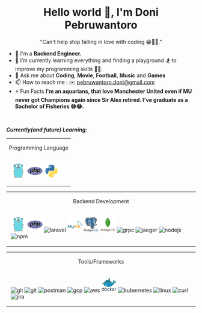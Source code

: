 <h1 align="center">Hello world 👋, I'm Doni Pebruwantoro</h1>
<p align="center" style="font-style: bold;">"Can't help stop falling in love with coding 😁👨‍💻."</p>

- 📌 I'm a **Backend Engineer.**
- 🌱 I’m currently learning everything and finding a playground 🏂 to improve my programming skills 👨‍💻.
- 💬 Ask me about **Coding**, **Movie**, **Football**, **Music** and **Games**
- 📫 How to reach me : ✉️ pebruwantoro.doni@gmail.com
- ⚡ Fun Facts **I'm an aquarians, that love Manchester United even if MU never got Champions again since Sir Alex retired. I've graduate as a Bachelor of Fisheries 😅😂.**

<br/> 

_***Currently(and future) Learning:***_
<table>
	<tr>
		<td class="border_l border_r border_t border_b selected">
			<div class="wrap">
				<div style="margin: 10px 5px, font-weight: bold;">
					<p align="center">Programming Language</p>
				</div>
			</div>
		</td>
	</tr>
	<tr>
		<td class="border_l border_r border_t border_b selected">
   			<div class="wrap">
      			<div style="margin: 10px 5px;">
       				<p align="left">
					   	<img src="https://raw.githubusercontent.com/devicons/devicon/master/icons/go/go-original.svg" alt="go" width="40" height="40"/>
						<img src="https://raw.githubusercontent.com/devicons/devicon/master/icons/php/php-original.svg" alt="php" width="40" height="40"/>
						<img src="https://raw.githubusercontent.com/devicons/devicon/master/icons/python/python-original.svg" alt="python" width="40" height="40"/>
       				</p>
     			</div>
    		</div>
  		</td>
	</tr>
</table>
<table>
	<tr>
		<td class="border_l border_r border_t border_b selected">
			<div class="wrap">
				<div style="margin: 10px 5px, font-weight: bold;">
					<p align="center">Backend Development</p>
				</div>
			</div>
		</td>
  	</tr>
 	<tr>
		<td class="border_l border_r border_t border_b selected">
			<div class="wrap">
				<div style="margin: 10px 5px;">
					<p align="left">
						<img src="https://raw.githubusercontent.com/devicons/devicon/master/icons/go/go-original.svg" alt="go" width="40" height="40"/>
						<img src="https://raw.githubusercontent.com/devicons/devicon/master/icons/php/php-original.svg" alt="php" width="40" height="40"/>
						<img src="https://www.vectorlogo.zone/logos/laravel/laravel-ar21.svg" alt="laravel" width="40" height="40"/>
						<img src="https://raw.githubusercontent.com/devicons/devicon/master/icons/mysql/mysql-original-wordmark.svg" alt="mysql" width="40" height="40"/>
						<img src="https://raw.githubusercontent.com/devicons/devicon/master/icons/postgresql/postgresql-original-wordmark.svg" alt="postgresql" width="40" height="40"/>
						<img src="https://raw.githubusercontent.com/devicons/devicon/master/icons/mongodb/mongodb-original-wordmark.svg" alt="mongodb" width="40" height="40"/>
						<img src="https://www.vectorlogo.zone/logos/grpcio/grpcio-ar21.svg" alt="grpc" width="40" height="40"/>
						<img src="https://www.vectorlogo.zone/logos/jaegertracingio/jaegertracingio-ar21.svg" alt="jaeger" width="40" height="40"/>
						<img src="https://www.vectorlogo.zone/logos/nodejs/nodejs-icon.svg" alt="nodejs" width="40" height="40"/>
						<img src="https://www.vectorlogo.zone/logos/npmjs/npmjs-ar21.svg" alt="npm" width="40" height="40"/>
					</p>
				</div>
			</div>
		</td>
  	</tr>
</table>
<table>
	<tr>
		<td class="border_l border_r border_t border_b selected">
			<div class="wrap">
				<div style="margin: 10px 5px, font-weight: bold;">
					<p align="center">Tools/Frameworks</p>
				</div>
			</div>
		</td>
	</tr>
	<tr>
		<td class="border_l border_r border_t border_b selected">
			<div class="wrap">
				<div style="margin: 10px 5px;">
					<p align="left">
						<img src="https://www.vectorlogo.zone/logos/git-scm/git-scm-icon.svg" alt="git" width="40" height="40"/>
						<img src="https://www.vectorlogo.zone/logos/bitbucket/bitbucket-official.svg" alt="git" width="40" height="40"/>
						<img src="https://www.vectorlogo.zone/logos/getpostman/getpostman-icon.svg" alt="postman" width="40" height="40"/>
						<img src="https://www.vectorlogo.zone/logos/google_cloud/google_cloud-icon.svg" alt="gcp" width="40" height="40"/>
						<img src="https://www.vectorlogo.zone/logos/amazon_aws/amazon_aws-icon.svg" alt="aws" width="40" height="40"/>
						<img src="https://raw.githubusercontent.com/devicons/devicon/master/icons/docker/docker-original-wordmark.svg" alt="docker" width="40" height="40"/> 
						<img src="https://www.vectorlogo.zone/logos/kubernetes/kubernetes-icon.svg" alt="kubernetes" width="40" height="40"/>
						<img src="https://www.vectorlogo.zone/logos/linux/linux-ar21.svg" alt="linux" width="40" height="40"/>
						<img src="https://www.vectorlogo.zone/logos/curl_haxx/curl_haxx-ar21.svg" alt="curl" width="40" height="40"/>
						<img src="https://www.vectorlogo.zone/logos/atlassian_jira/atlassian_jira-ar21.svg" alt="jira" width="40" height="40"/>
					</p>
				</div>
			</div>
		</td>
	</tr>
</table>





[email]:pebruwantoro.doni@gmail.com
[linkedin]:https://www.linkedin.com/in/doni-pebruwantoro-7bb145136/
